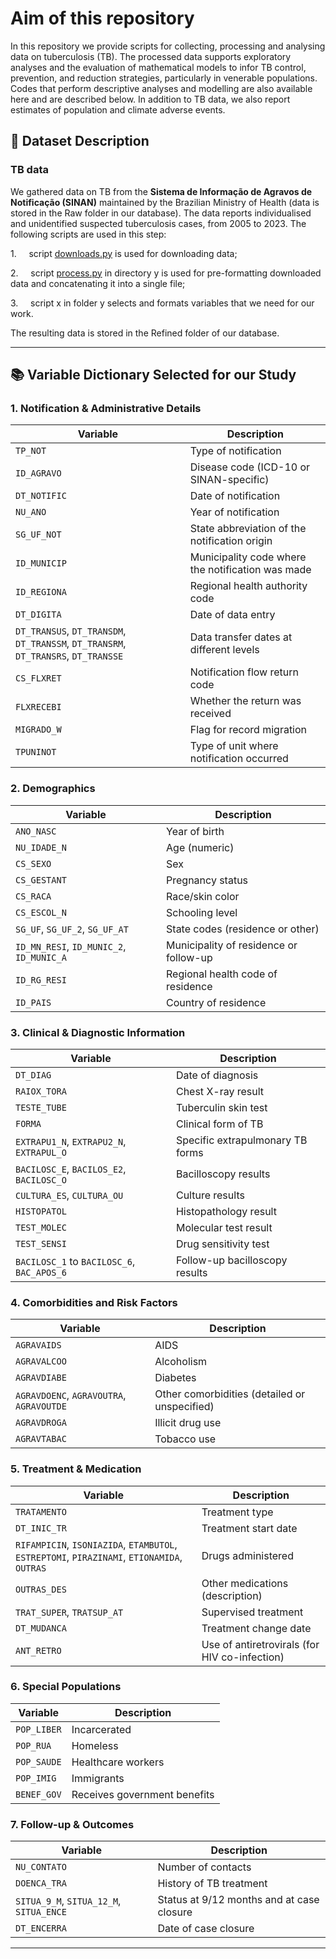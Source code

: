 # Aim of this repository

In this repository we provide scripts for collecting, processing and analysing data on tuberculosis (TB). The processed data supports exploratory analyses and the evaluation of mathematical models to infor TB control, prevention, and reduction strategies, particularly in venerable populations. Codes that perform descriptive analyses and modelling are also available here and are described below. In addition to TB data, we also report estimates of population and climate adverse events.

## 🧾 Dataset Description

### TB data

We gathered data on TB from the **Sistema de Informação de Agravos de
Notificação (SINAN)** maintained by the Brazilian Ministry of Health (data
is stored in the Raw folder in our database). The data reports individualised
and unidentified suspected tuberculosis cases, from 2005 to 2023. The following
scripts are used in this step:

1.     script [downloads.py](https://github.com/Julian-sun/Modelling_health_outcome_indigenous_pop/blob/6729b6b6ef1e6c3743ed2e7353cfa5c05287aefc/scripts/downloads.py) is used for downloading data;

2.     script [process.py](https://github.com/Julian-sun/Modelling_health_outcome_indigenous_pop/blob/main/scripts/process.py "process.py") in directory y is used for pre-formatting downloaded data and concatenating it into a single file;

3.     script x in folder y selects and formats variables that
we need for our work.

The resulting data is stored in the Refined folder of our database.

---

## 📚 Variable Dictionary Selected for our Study

### 1. Notification & Administrative Details

| Variable                                                                           | Description                                       |
| ---------------------------------------------------------------------------------- | ------------------------------------------------- |
| `TP_NOT`                                                                           | Type of notification                              |
| `ID_AGRAVO`                                                                        | Disease code (ICD-10 or SINAN-specific)           |
| `DT_NOTIFIC`                                                                       | Date of notification                              |
| `NU_ANO`                                                                           | Year of notification                              |
| `SG_UF_NOT`                                                                        | State abbreviation of the notification origin     |
| `ID_MUNICIP`                                                                       | Municipality code where the notification was made |
| `ID_REGIONA`                                                                       | Regional health authority code                    |
| `DT_DIGITA`                                                                        | Date of data entry                                |
| `DT_TRANSUS`, `DT_TRANSDM`, `DT_TRANSSM`, `DT_TRANSRM`, `DT_TRANSRS`, `DT_TRANSSE` | Data transfer dates at different levels           |
| `CS_FLXRET`                                                                        | Notification flow return code                     |
| `FLXRECEBI`                                                                        | Whether the return was received                   |
| `MIGRADO_W`                                                                        | Flag for record migration                         |
| `TPUNINOT`                                                                         | Type of unit where notification occurred          |

### 2. Demographics

| Variable                                 | Description                            |
| ---------------------------------------- | -------------------------------------- |
| `ANO_NASC`                               | Year of birth                          |
| `NU_IDADE_N`                             | Age (numeric)                          |
| `CS_SEXO`                                | Sex                                    |
| `CS_GESTANT`                             | Pregnancy status                       |
| `CS_RACA`                                | Race/skin color                        |
| `CS_ESCOL_N`                             | Schooling level                        |
| `SG_UF`, `SG_UF_2`, `SG_UF_AT`           | State codes (residence or other)       |
| `ID_MN_RESI`, `ID_MUNIC_2`, `ID_MUNIC_A` | Municipality of residence or follow-up |
| `ID_RG_RESI`                             | Regional health code of residence      |
| `ID_PAIS`                                | Country of residence                   |

### 3. Clinical & Diagnostic Information

| Variable                                   | Description                      |
| ------------------------------------------ | -------------------------------- |
| `DT_DIAG`                                  | Date of diagnosis                |
| `RAIOX_TORA`                               | Chest X-ray result               |
| `TESTE_TUBE`                               | Tuberculin skin test             |
| `FORMA`                                    | Clinical form of TB              |
| `EXTRAPU1_N`, `EXTRAPU2_N`, `EXTRAPUL_O`   | Specific extrapulmonary TB forms |
| `BACILOSC_E`, `BACILOS_E2`, `BACILOSC_O`   | Bacilloscopy results             |
| `CULTURA_ES`, `CULTURA_OU`                 | Culture results                  |
| `HISTOPATOL`                               | Histopathology result            |
| `TEST_MOLEC`                               | Molecular test result            |
| `TEST_SENSI`                               | Drug sensitivity test            |
| `BACILOSC_1` to `BACILOSC_6`, `BAC_APOS_6` | Follow-up bacilloscopy results   |

### 4. Comorbidities and Risk Factors

| Variable                                 | Description                                   |
| ---------------------------------------- | --------------------------------------------- |
| `AGRAVAIDS`                              | AIDS                                          |
| `AGRAVALCOO`                             | Alcoholism                                    |
| `AGRAVDIABE`                             | Diabetes                                      |
| `AGRAVDOENC`, `AGRAVOUTRA`, `AGRAVOUTDE` | Other comorbidities (detailed or unspecified) |
| `AGRAVDROGA`                             | Illicit drug use                              |
| `AGRAVTABAC`                             | Tobacco use                                   |

### 5. Treatment & Medication

| Variable                                                                                    | Description                                   |
| ------------------------------------------------------------------------------------------- | --------------------------------------------- |
| `TRATAMENTO`                                                                                | Treatment type                                |
| `DT_INIC_TR`                                                                                | Treatment start date                          |
| `RIFAMPICIN`, `ISONIAZIDA`, `ETAMBUTOL`, `ESTREPTOMI`, `PIRAZINAMI`, `ETIONAMIDA`, `OUTRAS` | Drugs administered                            |
| `OUTRAS_DES`                                                                                | Other medications (description)               |
| `TRAT_SUPER`, `TRATSUP_AT`                                                                  | Supervised treatment                          |
| `DT_MUDANCA`                                                                                | Treatment change date                         |
| `ANT_RETRO`                                                                                 | Use of antiretrovirals (for HIV co-infection) |

### 6. Special Populations

| Variable    | Description                  |
| ----------- | ---------------------------- |
| `POP_LIBER` | Incarcerated                 |
| `POP_RUA`   | Homeless                     |
| `POP_SAUDE` | Healthcare workers           |
| `POP_IMIG`  | Immigrants                   |
| `BENEF_GOV` | Receives government benefits |

### 7. Follow-up & Outcomes

| Variable                                | Description                               |
| --------------------------------------- | ----------------------------------------- |
| `NU_CONTATO`                            | Number of contacts                        |
| `DOENCA_TRA`                            | History of TB treatment                   |
| `SITUA_9_M`, `SITUA_12_M`, `SITUA_ENCE` | Status at 9/12 months and at case closure |
| `DT_ENCERRA`                            | Date of case closure                      |

---
